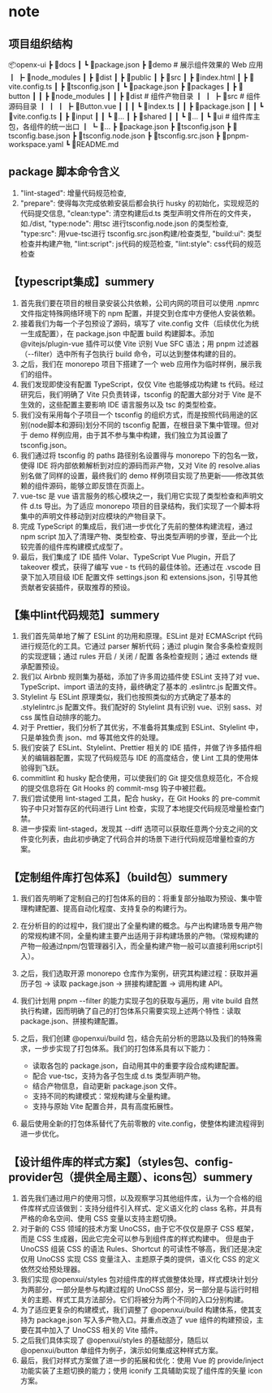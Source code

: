 # note

## 项目组织结构

📦openx-ui
┣ 📂docs
┃ ┗ 📜package.json
┣ 📂demo # 展示组件效果的 Web 应用
┃ ┣ 📂node_modules
┃ ┣ 📂dist
┃ ┣ 📂public
┃ ┣ 📂src
┃ ┣ 📜index.html
┃ ┣ 📜vite.config.ts
┃ ┣ 📜tsconfig.json
┃ ┗ 📜package.json
┣ 📂packages
┃ ┣ 📂button
┃ ┃ ┣ 📂node_modules
┃ ┃ ┣ 📂dist # 组件产物目录
┃ ┃ ┣ 📂src # 组件源码目录
┃ ┃ ┃ ┣ 📜Button.vue
┃ ┃ ┃ ┗ 📜index.ts
┃ ┃ ┣ 📜package.json
┃ ┃ ┗ 📜vite.config.ts
┃ ┣ 📂input
┃ ┃ ┗ 📜...
┃ ┣ 📂shared
┃ ┃ ┗ 📜...
┃ ┗ 📂ui # 组件库主包，各组件的统一出口
┃ ┗ 📜...
┣ 📜package.json
┣ 📜tsconfig.json
┣ 📜tsconfig.base.json
┣ 📜tsconfig.node.json
┣ 📜tsconfig.src.json
┣ 📜pnpm-workspace.yaml
┗ 📜README.md

## package 脚本命令含义

1. "lint-staged": 增量代码规范检查,
2. "prepare": 使得每次完成依赖安装后都会执行 husky 的初始化，实现规范的代码提交信息,
   "clean:type": 清空构建后d.ts 类型声明文件所在的文件夹，如./dist,
   "type:node": 用tsc 进行tsconfig.node.json 的类型检查,
   "type:src": 用vue-tsc进行 tsconfig.src.json构建/检查类型,
   "build:ui": 类型检查并构建产物,
   "lint:script": js代码的规范检查,
   "lint:style": css代码的规范检查

## 【typescript集成】summery

1. 首先我们要在项目的根目录安装公共依赖，公司内网的项目可以使用 .npmrc 文件指定特殊网络环境下的 npm 配置，并提交到仓库中方便他人安装依赖。
2. 接着我们为每一个子包预设了源码，填写了 vite.config 文件（后续优化为统一生成配置），在 package.json 中配置 build 构建脚本。添加 @vitejs/plugin-vue 插件可以使 Vite 识别 Vue SFC 语法；用 pnpm 过滤器（--filter）选中所有子包执行 build 命令，可以达到整体构建的目的。
3. 之后，我们在 monorepo 项目下搭建了一个 web 应用作为临时样例，展示我们的组件。
4. 我们发现即使没有配置 TypeScript，仅仅 Vite 也能够成功构建 ts 代码。经过研究后，我们明确了 Vite 只负责转译，tsconfig 的配置大部分对于 Vite 是不生效的，这些配置主要影响 IDE 语言服务以及 tsc 的类型检查。
5. 我们没有采用每个子项目一个 tsconfig 的组织方式，而是按照代码用途的区别(node脚本和源码)划分不同的 tsconfig 配置，在根目录下集中管理。但对于 demo 样例应用，由于其不参与集中构建，我们独立为其设置了 tsconfig.json。
6. 我们通过将 tsconfig 的 paths 路径别名设置得与 monorepo 下的包名一致，使得 IDE 将内部依赖解析到对应的源码而非产物，又对 Vite 的 resolve.alias 别名做了同样的设置，最终我们的 demo 样例项目实现了热更新——修改其依赖的组件源码，能够立即反馈在页面上。
7. vue-tsc 是 vue 语言服务的核心模块之一，我们用它实现了类型检查和声明文件 d.ts 导出。为了适应 monorepo 项目的目录结构，我们实现了一个脚本将集中的声明文件移动到对应模块的产物目录下。
8. 完成 TypeScript 的集成后，我们进一步优化了先前的整体构建流程，通过 npm script 加入了清理产物、类型检查、导出类型声明的步骤，至此一个比较完善的组件库构建模式成型了。
9. 最后，我们集成了 IDE 插件 Volar、TypeScript Vue Plugin，开启了 takeover 模式，获得了编写 vue - ts 代码的最佳体验。还通过在 .vscode 目录下加入项目级 IDE 配置文件 settings.json 和 extensions.json，引导其他贡献者安装插件，获取推荐的预设。

## 【集中lint代码规范】summery

1. 我们首先简单地了解了 ESLint 的功用和原理。ESLint 是对 ECMAScript 代码进行规范化的工具。它通过 parser 解析代码；通过 plugin 聚合多条检查规则的实现逻辑；通过 rules 开启 / 关闭 / 配置 各条检查规则；通过 extends 继承配置预设。
2. 我们以 Airbnb 规则集为基础，添加了许多周边插件使 ESLint 支持了对 vue、TypeScript、import 语法的支持，最终确定了基本的 .eslintrc.js 配置文件。
3. Stylelint 与 ESLint 原理类似，我们也按照类似的方式确定了基本的 .stylelintrc.js 配置文件。我们配好的 Stylelint 具有识别 vue、识别 sass、对 css 属性自动排序的能力。
4. 对于 Prettier，我们分析了其优劣，不准备将其集成到 ESLint、Stylelint 中，只是单独负责 json、md 等其他文件的处理。
5. 我们安装了 ESLint、Stylelint、Prettier 相关的 IDE 插件，并做了许多插件相关的编辑器配置，实现了代码规范与 IDE 的高度结合，使 Lint 工具的使用体验得到飞跃。
6. commitlint 和 husky 配合使用，可以使我们的 Git 提交信息规范化，不合规的提交信息将在 Git Hooks 的 commit-msg 钩子中被拦截。
7. 我们尝试使用 lint-staged 工具，配合 husky，在 Git Hooks 的 pre-commit 钩子中只对暂存区的代码进行 Lint 检查，实现了本地提交代码规范增量检查门禁。
8. 进一步探索 lint-staged，发现其 --diff 选项可以获取任意两个分支之间的文件变化列表，由此初步确定了代码合并的场景下进行代码规范增量检查的方案。

## 【定制组件库打包体系】（build包）summery

1. 我们首先明晰了定制自己的打包体系的目的：将重复部分抽取为预设、集中管理构建配置、提高自动化程度、支持复杂的构建行为。
2. 在分析目的的过程中，我们提出了全量构建的概念。与产出构建场景专用产物的常规构建不同，全量构建主要产出适用于非构建场景的产物。（常规构建的产物一般通过npm/包管理器引入，而全量构建产物一般可以直接利用script引入）。
3. 之后，我们选取开源 monorepo 仓库作为案例，研究其构建过程：获取并遍历子包 -> 读取 package.json -> 拼接构建配置 -> 调用构建 API。
4. 我们计划用 pnpm --filter 的能力实现子包的获取与遍历，用 vite build 自然执行构建，因而明确了自己的打包体系只需要实现上述两个特性：读取 package.json、拼接构建配置。
5. 之后，我们创建 @openxui/build 包，结合先前分析的思路以及我们的特殊需求，一步步实现了打包体系。我们的打包体系具有以下能力：

   - 读取各包的 package.json，自动用其中的重要字段合成构建配置。
   - 配合 vue-tsc，支持为各子包生成 d.ts 类型声明产物。
   - 结合产物信息，自动更新 package.json 文件。
   - 支持不同的构建模式：常规构建与全量构建。
   - 支持与原始 Vite 配置合并，具有高度拓展性。

6. 最后使用全新的打包体系替代了先前零散的 vite.config，使整体构建流程得到进一步优化。

## 【设计组件库的样式方案】（styles包、config-provider包（提供全局主题）、icons包）summery

1. 首先我们通过用户的使用习惯，以及观察学习其他组件库，认为一个合格的组件库样式应该做到：支持分组件引入样式、定义语义化的 class 名称，并具有严格的命名空间、使用 CSS 变量以支持主题切换。
2. 对于新的 CSS 领域的技术方案 UnoCSS，由于它不仅仅是原子 CSS 框架，而是 CSS 生成器，因此它完全可以参与到组件库的样式构建中。
   但是由于 UnoCSS 组装 CSS 的语法 Rules、Shortcut 的可读性不够高，我们还是决定仅用 UnoCSS 实现 CSS 变量注入、主题原子类的提供，语义化 CSS 的定义依然交给预处理器。
3. 我们实现 @openxui/styles 包对组件库的样式做整体处理，样式模块计划分为两部分，一部分是参与构建过程的 UnoCSS 部分，另一部分是与运行时相关的主题、样式工具方法部分。它们将被分为两个不同的入口分别构建。
4. 为了适应更复杂的构建模式，我们调整了 @openxui/build 构建体系，使其支持为 package.json 写入多产物入口。并重点改造了 vue 组件的构建预设，主要在其中加入了 UnoCSS 相关的 Vite 插件。
5. 之后我们具体实现了 @openxui/styles 的基础部分，随后以 @openxui/button 单组件为例子，演示如何集成这种样式方案。
6. 最后，我们对样式方案做了进一步的拓展和优化：使用 Vue 的 provide/inject 功能实装了主题切换的能力；使用 iconify 工具辅助实现了组件库的矢量 icon 方案。
